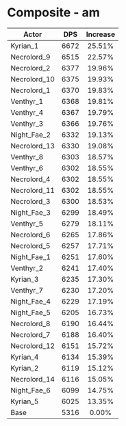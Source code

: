 # Composite - am
| Actor | DPS | Increase |
|---|:---:|:---:|
|Kyrian_1|6672|25.51%|
|Necrolord_9|6515|22.57%|
|Necrolord_2|6377|19.96%|
|Necrolord_10|6375|19.93%|
|Necrolord_1|6370|19.83%|
|Venthyr_1|6368|19.81%|
|Venthyr_4|6367|19.79%|
|Venthyr_3|6366|19.76%|
|Night_Fae_2|6332|19.13%|
|Necrolord_13|6330|19.08%|
|Venthyr_8|6303|18.57%|
|Venthyr_6|6302|18.55%|
|Necrolord_4|6302|18.55%|
|Necrolord_11|6302|18.55%|
|Necrolord_3|6300|18.53%|
|Night_Fae_3|6299|18.49%|
|Venthyr_5|6279|18.11%|
|Necrolord_6|6265|17.86%|
|Necrolord_5|6257|17.71%|
|Night_Fae_1|6251|17.60%|
|Venthyr_2|6241|17.40%|
|Kyrian_3|6235|17.30%|
|Venthyr_7|6230|17.20%|
|Night_Fae_4|6229|17.19%|
|Night_Fae_5|6205|16.73%|
|Necrolord_8|6190|16.44%|
|Necrolord_7|6188|16.40%|
|Necrolord_12|6151|15.72%|
|Kyrian_4|6134|15.39%|
|Kyrian_2|6119|15.12%|
|Necrolord_14|6116|15.05%|
|Night_Fae_6|6099|14.75%|
|Kyrian_5|6025|13.35%|
|Base|5316|0.00%|
